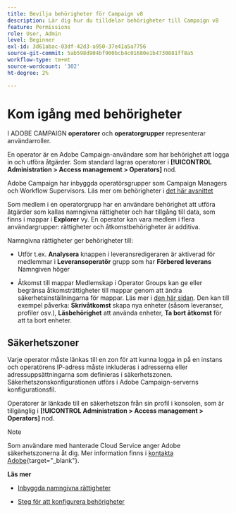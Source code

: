 ```yaml
---
title: Bevilja behörigheter för Campaign v8
description: Lär dig hur du tilldelar behörigheter till Campaign v8
feature: Permissions
role: User, Admin
level: Beginner
exl-id: 3d61abac-03df-42d3-a950-37e41a5a7756
source-git-commit: 5ab598d904bf900bcb4c01680e1b4730881ff8a5
workflow-type: tm+mt
source-wordcount: '302'
ht-degree: 2%

---
```


# Kom igång med behörigheter

I ADOBE CAMPAIGN **operatorer** och **operatorgrupper** representerar användarroller.

En operator är en Adobe Campaign-användare som har behörighet att logga in och utföra åtgärder. Som standard lagras operatorer i **[!UICONTROL Administration > Access management > Operators]** nod.

Adobe Campaign har inbyggda operatörsgrupper som Campaign Managers och Workflow Supervisors. Läs mer om behörigheter i [det här avsnittet](../start/gs-permissions.md)

Som medlem i en operatorgrupp har en användare behörighet att utföra åtgärder som kallas namngivna rättigheter och har tillgång till data, som finns i mappar i **Explorer** vy. En operator kan vara medlem i flera användargrupper: rättigheter och åtkomstbehörigheter är additiva.

Namngivna rättigheter ger behörigheter till:

* Utför t.ex. **Analysera** knappen i leveransredigeraren är aktiverad för medlemmar i **Leveransoperatör** grupp som har **Förbered leverans** Namngiven höger

* Åtkomst till mappar Medlemskap i Operator Groups kan ge eller begränsa åtkomsträttigheter till mappar genom att ändra säkerhetsinställningarna för mappar. Läs mer i [den här sidan](../start/folder-permissions.md). Den kan till exempel påverka: **Skrivåtkomst** skapa nya enheter (såsom leveranser, profiler osv.), **Läsbehörighet** att använda enheter, **Ta bort åtkomst** för att ta bort enheter.

## Säkerhetszoner

Varje operator måste länkas till en zon för att kunna logga in på en instans och operatörens IP-adress måste inkluderas i adresserna eller adressuppsättningarna som definieras i säkerhetszonen. Säkerhetszonskonfigurationen utförs i Adobe Campaign-serverns konfigurationsfil.

Operatorer är länkade till en säkerhetszon från sin profil i konsolen, som är tillgänglig i **[!UICONTROL Administration > Access management > Operators]** nod.

>[!NOTE]
>
>Som användare med hanterade Cloud Service anger Adobe säkerhetszonerna åt dig. Mer information finns i [kontakta Adobe](https://helpx.adobe.com/se/enterprise/admin-guide.html/enterprise/using/support-for-experience-cloud.ug.html){target="_blank"}.

**Läs mer**

* [Inbyggda namngivna rättigheter](../start/gs-permissions.md)

* [Steg för att konfigurera behörigheter](../start/manage-permissions.md)
